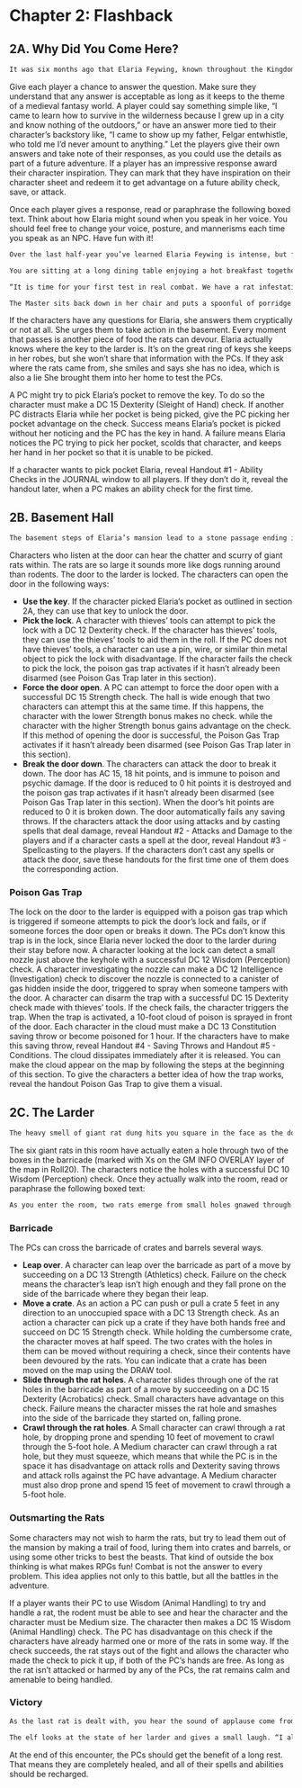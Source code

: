 # Chapter 2: Flashback

## 2A. Why Did You Come Here?

``` md
It was six months ago that Elaria Feywing, known throughout the Kingdom of Skylark as The Master, took all of you in as pupils. The old elf woman’s skills in magic, combat, and survival are legendary. She trained Marigold the Brave, who slew the infamous great blue dragon Diraxthese, and Blouton Buttertree, who closed the Demon Portal of Nargoth, and so many other famous heroes. Of all the would-be treasure seekers, mercenaries, and do-gooders that came across her doorstep begging for her wisdom, it was you who were selected by Elaria. Why did you come to The Master’s mansion before beginning your life of adventure?
```

Give each player a chance to answer the question. Make sure they understand that any answer is acceptable as long as it keeps to the theme of a medieval fantasy world. A player could say something simple like, “I came to learn how to survive in the wilderness because I grew up in a city and know nothing of the outdoors,” or have an answer more tied to their character’s backstory like, “I came to show up my father, Felgar entwhistle, who told me I’d never amount to anything.” Let the players give their own answers and take note of their responses, as you could use the details as part of a future adventure. If a player has an impressive response
award their character inspiration. They can mark that they have inspiration on their character sheet and redeem it to get advantage on a future ability check, save, or attack.

Once each player gives a response, read or paraphrase the following boxed text. Think about how Elaria might sound when you speak in her voice. You should feel free to change your voice, posture, and mannerisms each time you speak as an NPC. Have fun with it!

``` md
Over the last half-year you’ve learned Elaria Feywing is intense, but fair and encouraging. Though The Master is over eight centuries old, her elf blood keeps her thin, lithe, and youthful which allows her to enforce your rigorous training regimen. You are each learning different skills in magic, combat, and more, but you all take your meals together. 

You are sitting at a long dining table enjoying a hot breakfast together. Elaria puts down her porridge spoon and stands up, looking you all in the eye, her golden hair framing her own green orbs. She cracks a smile as she begins speaking. 

“It is time for your first test in real combat. We have a rat infestation in the basement. A giant rat infestation. I managed to get them contained in the larder, but they’ll soon eat through all our supplies and the door itself if you don’t go down there to exterminate.” Her green eyes twinkle with mischievous delight as she adds, “I also seem to have misplaced the key to the larder after locking them in, so you’ll have to get through the door and past the barricade I set up before you can get to the rats.” 

The Master sits back down in her chair and puts a spoonful of porridge to her lips. Before actually eating she looks at all of you and says, “Well what are you waiting for?” You know by now that’s your cue to head down to the basement.
```

If the characters have any questions for Elaria, she answers them cryptically or not at all. She urges them to take action in the basement. Every moment that passes is another piece of food the rats can devour. Elaria actually knows where the key to the larder is. It’s on the great ring of keys she keeps in her robes, but she won’t share that information with the PCs. If they ask where the rats came from, she smiles and says she has no idea, which is also a lie She brought them into her home to test the PCs.

A PC might try to pick Elaria’s pocket to remove the key. To do so the character must make a DC 15 Dexterity (Sleight of Hand) check. If another PC distracts Elaria while her pocket is being picked, give the PC
picking her pocket advantage on the check. Success means Elaria’s pocket is picked without her noticing and the PC has the key in hand. A failure means Elaria notices the PC trying to pick her pocket, scolds that
character, and keeps her hand in her pocket so that it is unable to be picked.

If a character wants to pick pocket Elaria, reveal Handout #1 - Ability Checks in the JOURNAL window to all
players. If they don’t do it, reveal the handout later, when a PC makes an ability check for the first time.

## 2B. Basement Hall

``` md
The basement steps of Elaria’s mansion lead to a stone passage ending in a wood door. You know that beyond the door is a large larder filled with all manner of cheese, grains, meat, and produce. The rats inside can live like royalty for months on all the food within.
```

Characters who listen at the door can hear the chatter and scurry of giant rats within. The rats are so large it sounds more like dogs running around than rodents. The door to the larder is locked. The
characters can open the door in the following ways:

- **Use the key**. If the character picked Elaria’s pocket as outlined in section 2A, they can use that key to unlock the door.
- **Pick the lock**. A character with thieves’ tools can attempt to pick the lock with a DC 12 Dexterity check. If
the character has thieves’ tools, they can use the thieves’ tools to aid them in the roll. If the PC does not have thieves’ tools, a character can use a pin, wire, or similar thin metal object to pick the lock with disadvantage. If the character fails the check to pick the lock, the poison gas trap activates if it hasn’t already been disarmed (see Poison Gas Trap later in this section).
- **Force the door open**. A PC can attempt to force the door open with a successful DC 15 Strength check. The hall is wide enough that two characters can attempt this at the same time. If this happens, the character with the lower Strength bonus makes no check. while the character with the higher Strength bonus gains advantage on
the check. If this method of opening the door is successful, the Poison Gas Trap activates if it hasn’t already been disarmed (see Poison Gas Trap later in this section).
- **Break the door down**. The characters can attack the door to break it down. The door has AC 15, 18 hit
points, and is immune to poison and psychic damage. If the door is reduced to 0 hit points it is destroyed and the poison gas trap activates if it hasn’t already been disarmed (see Poison Gas Trap later in this section). When the door’s hit points are reduced to 0 it is broken down. The door automatically fails any saving throws. If the characters attack the door using attacks and by casting spells that deal damage, reveal Handout #2 - Attacks and Damage to the players and if a character casts a spell at the door, reveal Handout #3 - Spellcasting to the players. If the characters don’t cast any spells or attack the door, save these handouts for the first time one of them does the corresponding action.

### Poison Gas Trap

The lock on the door to the larder is equipped with a poison gas trap which is triggered if someone attempts to pick the door’s lock and fails, or if someone forces the door open or breaks it down. The PCs don’t know this trap is in the lock, since Elaria never locked the door to the larder during their stay before now. A
character looking at the lock can detect a small nozzle just above the keyhole with a successful DC 12 Wisdom (Perception) check. A character investigating the nozzle can make a DC 12 Intelligence (Investigation) check to discover the nozzle is connected to a canister of gas hidden inside the door, triggered to spray when
someone tampers with the door. A character can disarm the trap with a successful DC 15 Dexterity check made with thieves’ tools. If the check fails, the character triggers the trap. When the trap is activated, a 10-foot
cloud of poison is sprayed in front of the door. Each character in the cloud must make a DC 13 Constitution saving throw or become poisoned for 1 hour. If the characters have to make this saving throw, reveal Handout #4 - Saving Throws and Handout #5 - Conditions. The cloud dissipates immediately after it is released. You can make the cloud appear on the map by following the steps at the beginning of this section. To give the characters a better idea of how the trap works, reveal the handout Poison Gas Trap to give them a visual.

## 2C. The Larder

``` md
The heavy smell of giant rat dung hits you square in the face as the door swings open. A scamper of feet can be heard as rodents the size of golden retrievers run back and forth at the opposite end of the room amid gnawed-open crates, barrels, and bags of food. Between the rats and you is a line of boxes set up by Elaria to keep the rodents on the far side of the room.
```

The six giant rats in this room have actually eaten a hole through two of the boxes in the barricade (marked with Xs on the GM INFO OVERLAY layer of the map in Roll20). The characters notice the holes with a successful DC 10 Wisdom (Perception) check. Once they actually walk into the room, read or paraphrase the following boxed text:

``` md
As you enter the room, two rats emerge from small holes gnawed through the barricade of crates and barrels. They hiss and attack.
```

### Barricade

The PCs can cross the barricade of crates
and barrels several ways.

- **Leap over**. A character can leap over the barricade as part of a move by succeeding on a DC 13 Strength
(Athletics) check. Failure on the check means the character’s leap isn’t high enough and they fall prone on the side of the barricade where they began their leap.
- **Move a crate**. As an action a PC can push or pull a crate 5 feet in any direction to an unoccupied space with
a DC 13 Strength check. As an action a character can pick up a crate if they have both hands free and succeed on DC 15 Strength check. While holding the cumbersome crate, the character moves at half speed. The two crates
with the holes in them can be moved without requiring a check, since their contents have been devoured by the
rats. You can indicate that a crate has been moved on the map using the DRAW tool.
- **Slide through the rat holes**. A character slides through one of the rat holes in the barricade as part of a move by succeeding on a DC 15 Dexterity (Acrobatics) check. Small characters have advantage on this check. Failure means the character misses the rat hole and smashes into the side of the barricade they started on, falling prone.
- **Crawl through the rat holes**. A Small character can crawl through a rat hole, by dropping prone and spending 10 feet of movement to crawl through the 5-foot hole. A Medium character can crawl through a rat hole, but they must squeeze, which means that while the PC is in the space it has disadvantage on attack rolls and Dexterity saving throws and attack rolls against the PC have advantage. A Medium character must also drop prone and spend 15 feet of movement to crawl through a 5-foot hole.

### Outsmarting the Rats

Some characters may not wish to harm the rats, but try to lead them out of the mansion by making a trail of food, luring them into crates and barrels, or using some other tricks to best the beasts. That kind
of outside the box thinking is what makes RPGs fun! Combat is not the answer to every problem. This idea applies not only to this battle, but all the battles in the adventure.

If a player wants their PC to use Wisdom (Animal Handling) to try and handle a rat, the rodent must be able to see and hear the character and the character must be Medium size. The character then makes a DC 15 Wisdom (Animal Handling) check. The PC has disadvantage on this check if the characters have already harmed one or more of the rats in some way. If the check succeeds, the rat stays out of the fight and allows the character who made the check to pick it up, if both of the PC’s hands are free. As long as the rat isn’t attacked or harmed by any of the PCs, the rat remains calm and amenable to being handled.

### Victory

``` md
As the last rat is dealt with, you hear the sound of applause come from the doorway behind you. The Master beams. “Excellent work. You are the most impressive group of students I’ve had in more than a century. You learned quickly that you are stronger as a team than you are as individuals.”

The elf looks at the state of her larder and gives a small laugh. “I always forget how expensive this test is.” She smiles, “No matter. Let me clean up. I think you’ve earned the rest of the day off.”
```

At the end of this encounter, the PCs should get the benefit of a long rest. That means they are completely healed, and all of their spells and abilities should be recharged.
